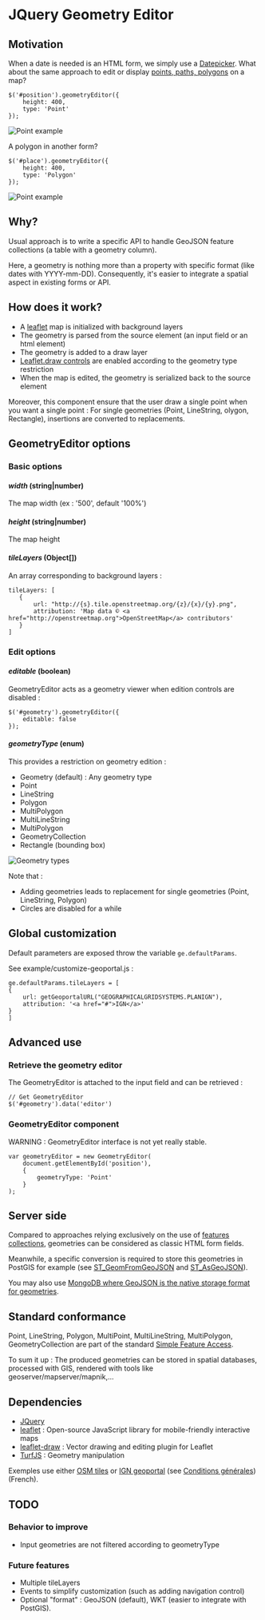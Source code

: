 # JQuery Geometry Editor


## Motivation

When a date is needed is an HTML form, we simply use a [Datepicker](https://jqueryui.com/datepicker/). What about the same approach to edit or display [points, paths, polygons](http://geojson.org/geojson-spec.html#appendix-a-geometry-examples) on a map?

```
$('#position').geometryEditor({
    height: 400,
    type: 'Point'
});
```

![Point example](doc/images/form-place.png)

A polygon in another form?

```
$('#place').geometryEditor({
    height: 400,
    type: 'Polygon'
});
```

![Point example](doc/images/osm-paris.png)


## Why?

Usual approach is to write a specific API to handle GeoJSON feature collections (a table with a geometry column).

Here, a geometry is nothing more than a property with specific format (like dates with YYYY-mm-DD). Consequently, it's easier to integrate a spatial aspect in existing forms or API.


## How does it work?

* A [leaflet](http://leafletjs.com/) map is initialized with background layers
* The geometry is parsed from the source element (an input field or an html element)
* The geometry is added to a draw layer
* [Leaflet.draw controls](https://github.com/Leaflet/Leaflet.draw#using) are enabled according to the geometry type restriction
* When the map is edited, the geometry is serialized back to the source element

Moreover, this component ensure that the user draw a single point when you want a single point : For single geometries (Point, LineString, olygon, Rectangle), insertions are converted to replacements.


## GeometryEditor options

### Basic options

#### *width* (string|number)

The map width (ex : '500', default '100%')

#### *height* (string|number)

The map height

#### *tileLayers* (Object[])

An array corresponding to background layers :

```
tileLayers: [
   {
       url: "http://{s}.tile.openstreetmap.org/{z}/{x}/{y}.png",
       attribution: 'Map data © <a href="http://openstreetmap.org">OpenStreetMap</a> contributors'
   }
]
```


### Edit options

#### *editable* (boolean)

GeometryEditor acts as a geometry viewer when edition controls are disabled :

```
$('#geometry').geometryEditor({
    editable: false
});
```

#### *geometryType* (enum)

This  provides a restriction on geometry edition :

* Geometry (default) : Any geometry type
* Point
* LineString
* Polygon
* MultiPolygon
* MultiLineString
* MultiPolygon
* GeometryCollection
* Rectangle (bounding box)

![Geometry types](doc/images/geometry-types.png)


Note that :
* Adding geometries leads to replacement for single geometries (Point, LineString, Polygon)
* Circles are disabled for a while

## Global customization

Default parameters are exposed throw the variable ```ge.defaultParams```. 

See example/customize-geoportal.js :

```
ge.defaultParams.tileLayers = [
{
    url: getGeoportalURL("GEOGRAPHICALGRIDSYSTEMS.PLANIGN"),
    attribution: '<a href="#">IGN</a>'
}
]
```

## Advanced use


### Retrieve the geometry editor

The GeometryEditor is attached to the input field and can be retrieved :

```
// Get GeometryEditor
$('#geometry').data('editor')
```

### GeometryEditor component

WARNING : GeometryEditor interface is not yet really stable.

```
var geometryEditor = new GeometryEditor(
    document.getElementById('position'),
    {
        geometryType: 'Point'
    }  
);
```


## Server side

Compared to approaches relying exclusively on the use of [features collections](http://geojson.org/geojson-spec.html#examples), geometries can be considered as classic HTML form fields.

Meanwhile, a specific conversion is required to store this geometries in PostGIS for example (see [ST_GeomFromGeoJSON](http://postgis.net/docs/ST_GeomFromGeoJSON.html) and [ST_AsGeoJSON](http://postgis.net/docs/manual-dev/ST_AsGeoJSON.html)).

You may also use [MongoDB where GeoJSON is the native storage format for geometries](https://docs.mongodb.org/manual/reference/operator/query/geometry/).

## Standard conformance

Point, LineString, Polygon, MultiPoint, MultiLineString, MultiPolygon, GeometryCollection are part of the standard [Simple Feature Access](http://www.opengeospatial.org/standards/sfa).

To sum it up : The produced geometries can be stored in spatial databases, processed with GIS, rendered with tools like geoserver/mapserver/mapnik,...

## Dependencies

* [JQuery](https://jquery.com/)
* [leaflet](http://leafletjs.com/) : Open-source JavaScript library for mobile-friendly interactive maps
* [leaflet-draw](https://github.com/Leaflet/Leaflet.draw) : Vector drawing and editing plugin for Leaflet
* [TurfJS](https://github.com/Turfjs) : Geometry manipulation

Exemples use either [OSM tiles](http://www.openstreetmap.org/copyright) or [IGN geoportal](http://www.geoportail.gouv.fr) (see [Conditions générales](http://api.ign.fr/conditions-generales)) (French).


## TODO

### Behavior to improve

* Input geometries are not filtered according to geometryType

### Future features

* Multiple tileLayers
* Events to simplify customization (such as adding navigation control)
* Optional "format" : GeoJSON (default), WKT (easier to integrate with PostGIS).
